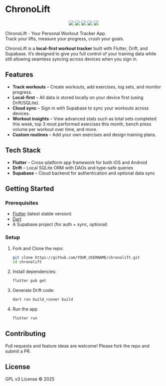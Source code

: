 # ChronoLift  

<p align="center">
  <img src="https://img.shields.io/badge/Flutter-02569B?style=for-the-badge&logo=flutter&logoColor=white" />
  <img src="https://img.shields.io/badge/Dart-0175C2?style=for-the-badge&logo=dart&logoColor=white" />
  <img src="https://img.shields.io/badge/Drift-FF6F00?style=for-the-badge&logo=sqlite&logoColor=white" />
  <img src="https://img.shields.io/badge/Supabase-3FCF8E?style=for-the-badge&logo=supabase&logoColor=white" />
  <img src="https://img.shields.io/badge/License-GPLv3-blue.svg?style=for-the-badge" />
</p>  

ChronoLift - Your Personal Workout Tracker App.  
Track your lifts, measure your progress, crush your goals.

ChronoLift is a **local-first workout tracker** built with Flutter, Drift, and Supabase. It’s designed to give you full control of your training data while still allowing seamless syncing across devices when you sign in.  


## Features  
- **Track workouts** – Create workouts, add exercises, log sets, and monitor progress.  
- **Local-first** – All data is stored locally on your device first (using Drift/SQLite).  
- **Cloud sync** – Sign in with Supabase to sync your workouts across devices.    
- **Workout insights** – View advanced stats such as total sets completed this week, top 3 most performed exercises this month, bench press volume per workout over time, and more.  
- **Custom routines** – Add your own exercises and design training plans.  


## Tech Stack  
- **Flutter** – Cross-platform app framework for both iOS and Android 
- **Drift** – Local SQLite ORM with DAOs and type-safe queries  
- **Supabase** – Cloud backend for authentication and optional data sync  

## Getting Started  

### Prerequisites  
- [Flutter](https://docs.flutter.dev/get-started/install) (latest stable version)  
- [Dart](https://dart.dev/get-dart)  
- A Supabase project (for auth + sync, optional)  

### Setup  
1. Fork and Clone the repo:  
   ```bash
   git clone https://github.com/YOUR_USERNAME/chronolift.git
   cd chronolift
2. Install dependencies:
    ```bash
    flutter pub get
3. Generate Drift code:
    ```bash
    dart run build_runner build
4. Run the app
    ```bash
    flutter run

## Contributing

Pull requests and feature ideas are welcome! Please fork the repo and submit a PR.

## License

GPL v3 License © 2025
